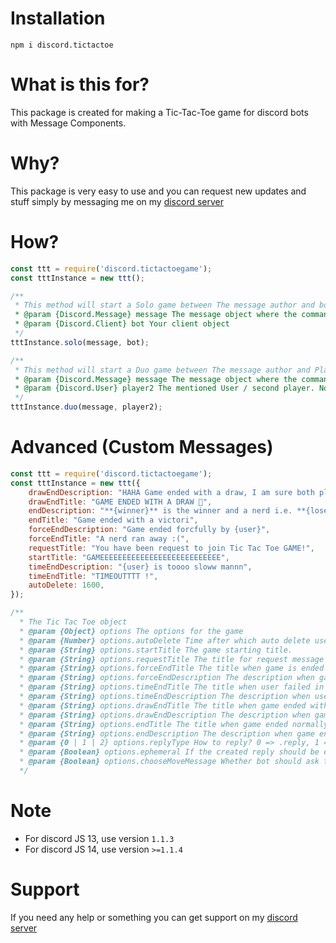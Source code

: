 # Installation
```
npm i discord.tictactoe
```

# What is this for?
This package is created for making a Tic-Tac-Toe game for discord bots with Message Components.

# Why?
This package is very easy to use and you can request new updates and stuff simply by messaging me on my [discord server](https://discord.gg/XYnMTQNTFh)

# How?
```js
const ttt = require('discord.tictactoegame');
const tttInstance = new ttt();

/**
 * This method will start a Solo game between The message author and bot, everything is automatic <3
 * @param {Discord.Message} message The message object where the command was used
 * @param {Discord.Client} bot Your client object
 */
tttInstance.solo(message, bot);

/**
 * This method will start a Duo game between The message author and Player 2, everything is automatic <3
 * @param {Discord.Message} message The message object where the command was used
 * @param {Discord.User} player2 The mentioned User / second player. Note it should be a discord user Object not guild member object
 */
tttInstance.duo(message, player2);
```

# Advanced (Custom Messages)
```js
const ttt = require('discord.tictactoegame');
const tttInstance = new ttt({
    drawEndDescription: "HAHA Game ended with a draw, I am sure both player are nerds.",
    drawEndTitle: "GAME ENDED WITH A DRAW 🦕",
    endDescription: "**{winner}** is the winner and a nerd i.e. **{loser}** is the loser",
    endTitle: "Game ended with a victori",
    forceEndDescription: "Game ended forcfully by {user}",
    forceEndTitle: "A nerd ran away :(",
    requestTitle: "You have been request to join Tic Tac Toe GAME!",
    startTitle: "GAMEEEEEEEEEEEEEEEEEEEEEEEEEEE",
    timeEndDescription: "{user} is toooo sloww mannn",
    timeEndTitle: "TIMEOUTTTT !",
    autoDelete: 1600,
});

/**
  * The Tic Tac Toe object
  * @param {Object} options The options for the game
  * @param {Number} options.autoDelete Time after which auto delete useless bot messages.
  * @param {String} options.startTitle The game starting title.
  * @param {String} options.requestTitle The title for request message in user DM.
  * @param {String} options.forceEndTitle The title when game is ended forcefully
  * @param {String} options.forceEndDescription The description when game is ended forcefully
  * @param {String} options.timeEndTitle The title when user failed in choosing their move.
  * @param {String} options.timeEndDescription The description when user failed in choosing their move.
  * @param {String} options.drawEndTitle The title when game ended with a draw.
  * @param {String} options.drawEndDescription The description when game ended with a draw.
  * @param {String} options.endTitle The title when game ended normally.
  * @param {String} options.endDescription The description when game ended normally.
  * @param {0 | 1 | 2} options.replyType How to reply? 0 => .reply, 1 => editReply, 2 => followUp
  * @param {Boolean} options.ephemeral If the created reply should be ephemeral.
  * @param {Boolean} options.chooseMoveMessage Whether bot should ask the player to choose move
  */
```
# Note
- For discord JS 13, use version `1.1.3`
- For discord JS 14, use version `>=1.1.4`

# Support
If you need any help or something you can get support on my [discord server](https://discord.gg/XYnMTQNTFh)
